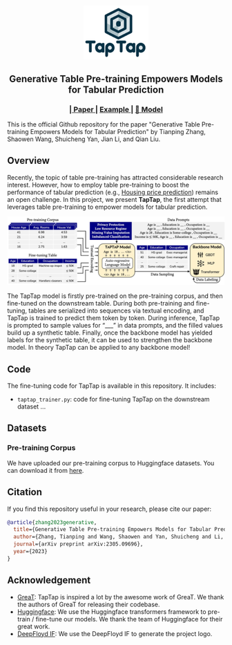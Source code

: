 <div id="top" align="center">
<img src=misc/taptap.png width=150 />

Generative Table Pre-training Empowers Models for Tabular Prediction
-----------------------------
<h3> |<a href="https://arxiv.org/abs/2305.09696"> Paper </a> | 
<a href="example.py"> Example </a> |  
<a href="https://huggingface.co/models?search=ztphs980/taptap"> 🤗 Model </a>
</h3>
</div>

This is the official Github repository for the paper "Generative Table Pre-training Empowers Models for Tabular Prediction" by Tianping Zhang, Shaowen Wang, Shuicheng Yan, Jian Li, and Qian Liu.

## Overview

Recently, the topic of table pre-training has attracted considerable research interest. However, how to employ table pre-training to boost the performance of tabular prediction (e.g., [Housing price prediction](https://www.coursera.org/projects/tensorflow-beginner-predicting-house-prices-regression)) remains an open challenge. In this project, we present **TapTap**, the first attempt that leverages table pre-training to empower models for tabular prediction.

<img src=misc/taptap_overview.jpg width=750 />

The TapTap model is firstly pre-trained on the pre-training corpus,
and then fine-tuned on the downstream table. During both pre-training and fine-tuning, tables are serialized into sequences via textual encoding, and TapTap is trained to predict them token by token. During inference, TapTap is prompted to sample values for “___” in data prompts, and the filled values build up a synthetic table. Finally, once the backbone model has yielded labels for the synthetic table, it can be used to strengthen the backbone model. In theory TapTap can be applied to any backbone model!

## Code

The fine-tuning code for TapTap is available in this repository. It includes:

- `taptap_trainer.py`: code for fine-tuning TapTap on the downstream dataset
...

## Datasets

### Pre-training Corpus

We have uploaded our pre-training corpus to Huggingface datasets. You can download it from [here](https://huggingface.co/datasets/).

## Citation

If you find this repository useful in your research, please cite our paper:

```bibtex
@article{zhang2023generative,
  title={Generative Table Pre-training Empowers Models for Tabular Prediction},
  author={Zhang, Tianping and Wang, Shaowen and Yan, Shuicheng and Li, Jian and Liu, Qian},
  journal={arXiv preprint arXiv:2305.09696},
  year={2023}
}
```


## Acknowledgement

- [GreaT](https://github.com/kathrinse/be_great): TapTap is inspired a lot by the awesome work of GreaT. We thank the authors of GreaT for releasing their codebase.
- [Huggingface](https://huggingface.co/): We use the Huggingface transformers framework to pre-train / fine-tune our models. We thank the team of Huggingface for their great work.
- [DeepFloyd IF](https://huggingface.co/spaces/DeepFloyd/IF): We use the DeepFloyd IF to generate the project logo.